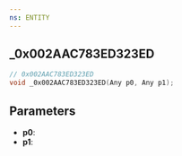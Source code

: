 ```yaml
---
ns: ENTITY
---
```

## _0x002AAC783ED323ED

```c
// 0x002AAC783ED323ED
void _0x002AAC783ED323ED(Any p0, Any p1);
```

## Parameters
* **p0**:
* **p1**:
